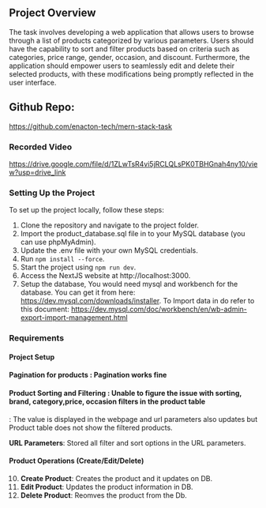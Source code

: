 ## Project Overview

The task involves developing a web application that allows users to browse through a list of products categorized by various parameters. Users should have the capability to sort and filter products based on criteria such as categories, price range, gender, occasion, and discount. Furthermore, the application should empower users to seamlessly edit and delete their selected products, with these modifications being promptly reflected in the user interface.

## Github Repo:

https://github.com/enacton-tech/mern-stack-task

### Recorded Video

https://drive.google.com/file/d/1ZLwTsR4vi5jRCLQLsPK0TBHGnah4ny10/view?usp=drive_link

### Setting Up the Project

To set up the project locally, follow these steps:

1. Clone the repository and navigate to the project folder.
2. Import the product_database.sql file in to your MySQL database (you can use phpMyAdmin).
3. Update the .env file with your own MySQL credentials.
4. Run `npm install --force`.
5. Start the project using `npm run dev`.
6. Access the NextJS website at http://localhost:3000.
7. Setup the database, You would need mysql and workbench for the database. You can get it from here: https://dev.mysql.com/downloads/installer. To Import data in do refer to this document: https://dev.mysql.com/doc/workbench/en/wb-admin-export-import-management.html

### Requirements

#### Project Setup

#### Pagination for products : Pagination works fine

#### Product Sorting and Filtering : Unable to figure the issue with sorting, brand, category,price, occasion filters in the product table
: The value is displayed in the webpage and url parameters also updates but Product table does not show the filtered products.

**URL Parameters**: Stored all filter and sort options in the URL parameters.

#### Product Operations (Create/Edit/Delete)

10. **Create Product**: Creates the product and it updates on DB.
11. **Edit Product**: Updates the product information in DB.
12. **Delete Product**: Reomves the product from the Db.
